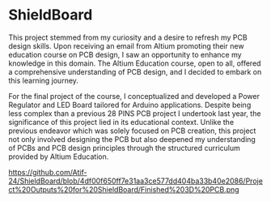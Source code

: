 # ShieldBoard

This project stemmed from my curiosity and a desire to refresh my PCB design skills. Upon receiving an email from Altium promoting their new education course on PCB design, I saw an opportunity to enhance my knowledge in this domain. The Altium Education course, open to all, offered a comprehensive understanding of PCB design, and I decided to embark on this learning journey.

For the final project of the course, I conceptualized and developed a Power Regulator and LED Board tailored for Arduino applications. Despite being less complex than a previous 28 PINS PCB project I undertook last year, the significance of this project lied in its educational context. Unlike the previous endeavor which was solely focused on PCB creation, this project not only involved designing the PCB but also deepened my understanding of PCBs and PCB design principles through the structured curriculum provided by Altium Education.

https://github.com/Atif-24/ShieldBoard/blob/4df00f650ff7e31aa3ce577dd404ba33b40e2086/Project%20Outputs%20for%20ShieldBoard/Finished%203D%20PCB.png

